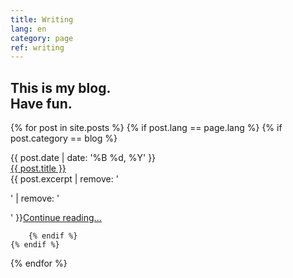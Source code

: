 ```yaml
---
title: Writing
lang: en
category: page
ref: writing
---
```


<h2 class="headline">This is my blog.<br>Have fun.</h2>

{% for post in site.posts %}
	{% if post.lang == page.lang %}
		{% if post.category == blog %}

<div class="post-container">
<time class="post-container__date">
{{ post.date | date: '%B %d, %Y' }}  </time>

<div class="post-container__title"><a href="{{ post.url }}">
{{ post.title }}</a></div>

<div class="post-container__text">
{{ post.excerpt | remove: '<p>' | remove: '</p>' }}<a href="{{ post.url }}">Continue reading...</a></div>

		{% endif %}
	{% endif %}
{% endfor %}

</div>


